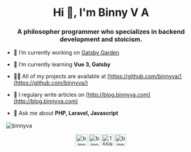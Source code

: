 <h1 align="center">Hi 👋, I'm Binny V A</h1>
<h3 align="center">A philosopher programmer who specializes in backend development and stoicism.</h3>

- 🔭 I’m currently working on [Gatsby Garden](https://github.com/binnyva/gatsby-garden)

- 🌱 I’m currently learning **Vue 3, Gatsby**

- 👨‍💻 All of my projects are available at [https://github.com/binnyva/](https://github.com/binnyva/)

- 📝 I regulary write articles on [http://blog.binnyva.com](http://blog.binnyva.com)

- 💬 Ask me about **PHP, Laravel, Javascript**

<p>&nbsp;<img align="center" src="https://github-readme-stats.vercel.app/api?username=binnyva&show_icons=true" alt="binnyva" /></p>

<p align="center">
<a href="https://twitter.com/binnyva" target="blank"><img align="center" src="https://cdn.jsdelivr.net/npm/simple-icons@3.0.1/icons/twitter.svg" alt="binnyva" height="30" width="30" /></a>
<a href="https://linkedin.com/in/binnyva" target="blank"><img align="center" src="https://cdn.jsdelivr.net/npm/simple-icons@3.0.1/icons/linkedin.svg" alt="binnyva" height="30" width="30" /></a>
<a href="https://stackoverflow.com/users/15595" target="blank"><img align="center" src="https://cdn.jsdelivr.net/npm/simple-icons@3.0.1/icons/stackoverflow.svg" alt="15595" height="30" width="30" /></a>
<a href="https://instagram.com/binnyva" target="blank"><img align="center" src="https://cdn.jsdelivr.net/npm/simple-icons@3.0.1/icons/instagram.svg" alt="binnyva" height="30" width="30" /></a>
</p>
